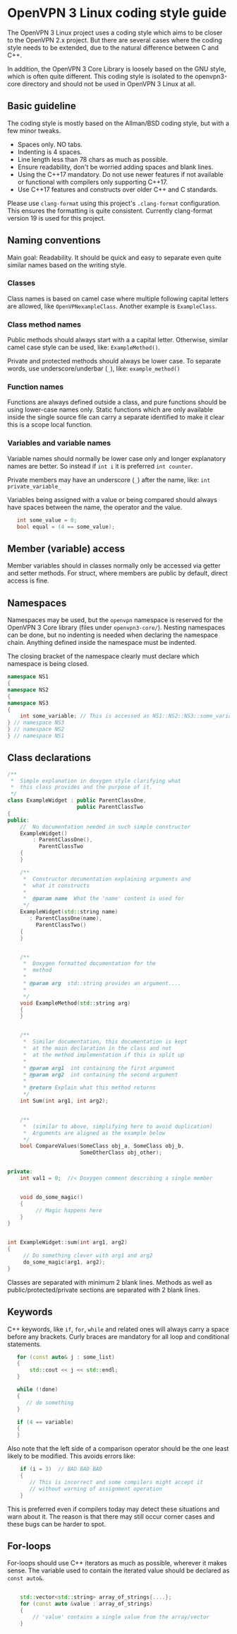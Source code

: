 OpenVPN 3 Linux coding style guide
==================================

The OpenVPN 3 Linux project uses a coding style which aims to be closer
to the OpenVPN 2.x project.  But there are several cases where the coding
style needs to be extended, due to the natural difference between C and
C++.

In addition, the OpenVPN 3 Core Library is loosely based on the GNU style,
which is often quite different.  This coding style is isolated to the
openvpn3-core directory and should not be used in OpenVPN 3 Linux at all.


Basic guideline
---------------

The coding style is mostly based on the Allman/BSD coding style, but with
a few minor tweaks.

- Spaces only.  NO tabs.
- Indenting is 4 spaces.
- Line length less than 78 chars as much as possible.
- Ensure readability, don't be worried adding spaces and blank lines.
- Using the C++17 mandatory.  Do not use newer features if not available
  or functional with compilers only supporting C++17.
- Use C++17 features and constructs over older C++ and C standards.

Please use `clang-format` using this project's `.clang-format` configuration.
This ensures the formatting is quite consistent.  Currently clang-format
version 19 is used for this project.


Naming conventions
------------------
Main goal: Readability.  It should be quick and easy to separate even
quite similar names based on the writing style.

### Classes
Class names is based on camel case where multiple following capital letters
are allowed, like `OpenVPNexampleClass`.  Another example is
`ExampleClass`.

### Class method names
Public methods should always start with a a capital letter.  Otherwise,
similar camel case style can be used, like: `ExampleMethod()`.

Private and protected methods should always be lower case.  To separate
words, use underscore/underbar (`_`), like: `example_method()`

### Function names
Functions are always defined outside a class, and pure functions should
be using lower-case names only.  Static functions which are only available
inside the single source file can carry a separate identified to make it
clear this is a scope local function.

### Variables and variable names
Variable names should normally be lower case only and longer explanatory
names are better.  So instead if `int i` it is preferred `int counter`.

Private members may have an underscore (`_`) after the name, like:
`int private_variable_`

Variables being assigned with a value or being compared should always have
spaces between the name, the operator and the value.

```cpp
   int some_value = 0;
   bool equal = (4 == some_value);
```


Member (variable) access
------------------------
Member variables should in classes normally only be accessed via getter
and setter methods.  For struct, where members are public by default,
direct access is fine.


Namespaces
----------
Namespaces may be used, but the `openvpn` namespace is reserved for the
OpenVPN 3 Core library (files under `openvpn3-core/`).  Nesting namespaces
can be done, but no indenting is needed when declaring the namespace chain.
Anything defined inside the namespace must be indented.

The closing bracket of the namespace clearly must declare which namespace
is being closed.

```cpp
namespace NS1
{
namespace NS2
{
namespace NS3
{
    int some_variable; // This is accessed as NS1::NS2::NS3::some_variable
} // namespace NS3
} // namespace NS2
} // namespace NS1
```


Class declarations
------------------
```cpp
/**
 *  Simple explanation in doxygen style clarifying what
 *  this class provides and the purpose of it.
 */
class ExampleWidget : public ParentClassOne,
                      public ParentClassTwo
{
public:
    //  No documentation needed in such simple constructor
    ExampleWidget()
        : ParentClassOne(),
          ParentClassTwo
    {
    }

    /**
     *  Constructor documentation explaining arguments and
     *  what it constructs
     *
     *  @param name  What the 'name' content is used for
     */
    ExampleWidget(std::string name)
       : ParentClassOne(name),
         ParentClassTwo()
    {
    }


    /**
     *  Doxygen formatted documentation for the
     *  method
     *
     * @param arg  std::string provides an argument....
     *
     */
    void ExampleMethod(std::string arg)
    {
    }


    /**
     *  Similar documentation, this documentation is kept
     *  at the main declaration in the class and not
     *  at the method implementation if this is split up
     *
     * @param arg1  int containing the first argument
     * @param arg2  int containing the second argument
     *
     * @return Explain what this method returns
     */
    int Sum(int arg1, int arg2);


    /**
     *  (similar to above, simplifying here to avoid duplication)
     *  Arguments are aligned as the example below
     */
    bool CompareValues(SomeClass obj_a, SomeClass obj_b,
                       SomeOtherClass obj_other);


private:
    int val1 = 0;  //< Doxygen comment describing a single member


    void do_some_magic()
    {
         // Magic happens here
    }
}


int ExampleWidget::sum(int arg1, arg2)
{
     // Do something clever with arg1 and arg2
     do_some_magic(arg1, arg2);
}
```

Classes are separated with minimum 2 blank lines.  Methods as well as
public/protected/private sections are separated with 2 blank lines.


Keywords
--------
C++ keywords, like `if`, `for`, `while`  and related ones will always carry
a space before any brackets.  Curly braces are mandatory for all loop and
conditional statements.

```cpp
   for (const auto& j : some_list)
   {
       std::cout << j << std::endl;
   }

   while (!done)
   {
      // do something
   }

   if (4 == variable)
   {
   }
```

Also note that the left side of a comparison operator should be the one
least likely to be modified.  This avoids errors like:

```cpp
    if (i = 3)  // BAD BAD BAD
    {
       // This is incorrect and some compilers might accept it
       // without warning of assignment operation
    }
```

This is preferred even if compilers today may detect these situations
and warn about it.  The reason is that there may still occur corner cases
and these bugs can be harder to spot.


For-loops
---------
For-loops should use C++ iterators as much as possible, wherever it makes
sense.  The variable used to contain the iterated value should be declared
as `const auto&`.

```cpp

    std::vector<std::string> array_of_strings{....};
    for (const auto &value : array_of_strings)
    {
        // 'value' contains a single value from the array/vector
    }
```
